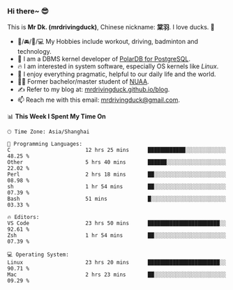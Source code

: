 ### Hi there~ 😎

This is **Mr Dk. (mrdrivingduck)**, Chinese nickname: **棠羽**. I love ducks. 🦆

- 💪/🚘/🏸/💻 My Hobbies include workout, driving, badminton and technology.
- 🍊 I am a DBMS kernel developer of [PolarDB for PostgreSQL](https://github.com/ApsaraDB/PolarDB-for-PostgreSQL).
- 🔥 I am interested in system software, especially OS kernels like *Linux*.
- 🔧 I enjoy everything pragmatic, helpful to our daily life and the world.
- 👨‍🎓 Former bachelor/master student of [NUAA](https://en.wikipedia.org/wiki/Nanjing_University_of_Aeronautics_and_Astronautics).
- ✍ Refer to my blog at: [mrdrivingduck.github.io/blog](https://mrdrivingduck.github.io/blog/).
- 📫 Reach me with this email: [mrdrivingduck@gmail.com](mailto:mrdrivingduck@gmail.com).

<!--START_SECTION:waka-->
📊 **This Week I Spent My Time On** 

```text
🕑︎ Time Zone: Asia/Shanghai

💬 Programming Languages: 
C                        12 hrs 25 mins      ████████████░░░░░░░░░░░░░   48.25 % 
Other                    5 hrs 40 mins       ██████░░░░░░░░░░░░░░░░░░░   22.02 % 
Perl                     2 hrs 18 mins       ██░░░░░░░░░░░░░░░░░░░░░░░   08.98 % 
sh                       1 hr 54 mins        ██░░░░░░░░░░░░░░░░░░░░░░░   07.39 % 
Bash                     51 mins             █░░░░░░░░░░░░░░░░░░░░░░░░   03.33 % 

🔥 Editors: 
VS Code                  23 hrs 50 mins      ███████████████████████░░   92.61 % 
Zsh                      1 hr 54 mins        ██░░░░░░░░░░░░░░░░░░░░░░░   07.39 % 

💻 Operating System: 
Linux                    23 hrs 20 mins      ███████████████████████░░   90.71 % 
Mac                      2 hrs 23 mins       ██░░░░░░░░░░░░░░░░░░░░░░░   09.29 % 
```


<!--END_SECTION:waka-->

<!-- ![Mr Dk.'s GitHub Stats](https://github-readme-stats.vercel.app/api?username=mrdrivingduck&count_private&show_icons=true&theme=buefy) -->

<!-- ![Most Used Languages](https://github-readme-stats.vercel.app/api/top-langs/?username=mrdrivingduck&exclude_repo=mips32-CPU,snort-tcp-socket&theme=buefy&layout=compact&langs_count=10) -->


<!--
**mrdrivingduck/mrdrivingduck** is a ✨ _special_ ✨ repository because its `README.md` (this file) appears on your GitHub profile.

Here are some ideas to get you started:

- 🔭 I’m currently working on ...
- 🌱 I’m currently learning ...
- 👯 I’m looking to collaborate on ...
- 🤔 I’m looking for help with ...
- 💬 Ask me about ...
- 📫 How to reach me: ...
- 😄 Pronouns: ...
- ⚡ Fun fact: ...
-->
